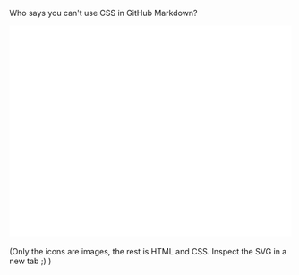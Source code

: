 Who says you can't use CSS in GitHub Markdown?

<a href="#">
<img src="https://raw.githubusercontent.com/heyjoeway/heyjoeway/main/win98.svg" />
</a>

(Only the icons are images, the rest is HTML and CSS. Inspect the SVG in a new tab ;) )
